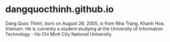 # dangquocthinh.github.io
Dang Quoc Thinh, born on August 28, 2005, is from Nha Trang, Khanh Hoa, Vietnam. He is currently a student studying at the University of Information Technology - Ho Chi Minh City National University.
